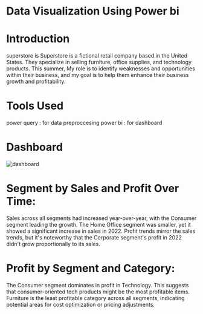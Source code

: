 # Data Visualization Using Power bi
# Introduction
superstore is Superstore is a fictional retail company based in the United States. They specialize in selling furniture, office supplies, and technology products. This summer, 
My role is to identify weaknesses and opportunities within their business, and my goal is to help them enhance their business growth and profitability.
# Tools Used
power query : for data preproccesing
power bi : for dashboard
# Dashboard
![dashboard](https://github.com/user-attachments/assets/e21485c3-a1ba-4ec8-afd3-c2ff73c76ac7)

# Segment by Sales and Profit Over Time:
Sales across all segments had increased year-over-year, with the Consumer segment leading the growth.
The Home Office segment was smaller, yet it showed a significant increase in sales in 2022. Profit trends mirror the sales trends,
but it's noteworthy that the Corporate segment's profit in 2022 didn't grow proportionally to its sales.

# Profit by Segment and Category:
The Consumer segment dominates in profit in Technology. 
This suggests that consumer-oriented tech products might be the most profitable items. 
Furniture is the least profitable category across all segments, indicating potential areas for cost optimization or pricing adjustments.

